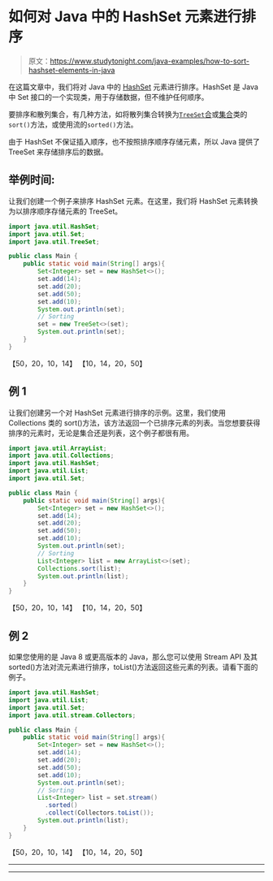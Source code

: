 # 如何对 Java 中的 HashSet 元素进行排序

> 原文：<https://www.studytonight.com/java-examples/how-to-sort-hashset-elements-in-java>

在这篇文章中，我们将对 Java 中的 [HashSet](https://www.studytonight.com/java/hashset-in-collection-framework.php) 元素进行排序。HashSet 是 Java 中 Set 接口的一个实现类，用于存储数据，但不维护任何顺序。

要排序和散列集合，有几种方法，如将散列集合转换为[`TreeSet`合](https://www.studytonight.com/java/treeset-in-collection-framework.php)或[集合](https://www.studytonight.com/java/collections-in-collection-framework.php)类的`sort()`方法，或使用流的`sorted()`方法。

由于 HashSet 不保证插入顺序，也不按照排序顺序存储元素，所以 Java 提供了 TreeSet 来存储排序后的数据。

## 举例时间:

让我们创建一个例子来排序 HashSet 元素。在这里，我们将 HashSet 元素转换为以排序顺序存储元素的 TreeSet。

```java
import java.util.HashSet;
import java.util.Set;
import java.util.TreeSet;

public class Main {
	public static void main(String[] args){
		Set<Integer> set = new HashSet<>();
		set.add(14);
		set.add(20);
		set.add(50);
		set.add(10);
		System.out.println(set);
		// Sorting
		set = new TreeSet<>(set);
		System.out.println(set);		
	}
}
```

【50，20，10，14】
【10，14，20，50】

## 例 1

让我们创建另一个对 HashSet 元素进行排序的示例。这里，我们使用 Collections 类的 sort()方法，该方法返回一个已排序元素的列表。当您想要获得排序的元素时，无论是集合还是列表，这个例子都很有用。

```java
import java.util.ArrayList;
import java.util.Collections;
import java.util.HashSet;
import java.util.List;
import java.util.Set;

public class Main {
	public static void main(String[] args){
		Set<Integer> set = new HashSet<>();
		set.add(14);
		set.add(20);
		set.add(50);
		set.add(10);
		System.out.println(set);
		// Sorting
		List<Integer> list = new ArrayList<>(set);
		Collections.sort(list);
		System.out.println(list);		
	}
}
```

【50，20，10，14】
【10，14，20，50】

## 例 2

如果您使用的是 Java 8 或更高版本的 Java，那么您可以使用 Stream API 及其 sorted()方法对流元素进行排序，toList()方法返回这些元素的列表。请看下面的例子。

```java
import java.util.HashSet;
import java.util.List;
import java.util.Set;
import java.util.stream.Collectors;

public class Main {
	public static void main(String[] args){
		Set<Integer> set = new HashSet<>();
		set.add(14);
		set.add(20);
		set.add(50);
		set.add(10);
		System.out.println(set);
		// Sorting
		List<Integer> list = set.stream()
		  .sorted()
		  .collect(Collectors.toList()); 
		System.out.println(list);
	}
}
```

【50，20，10，14】
【10，14，20，50】

* * *

* * *